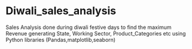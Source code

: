 # Diwali_sales_analysis
Sales Analysis done during diwali festive days to find the maximum Revenue generating State, Working Sector, Product_Categories etc using Python libraries (Pandas,matplotlib,seaborn)
